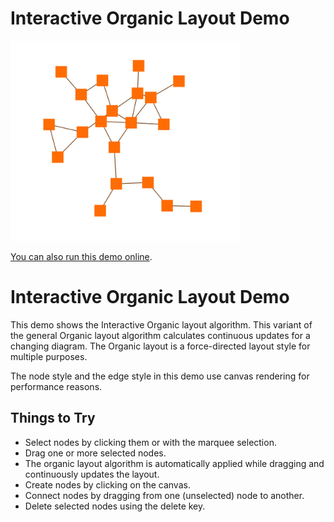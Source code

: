 # Interactive Organic Layout Demo

<img src="../../resources/image/interactive-organic-layout.png" alt="demo-thumbnail" height="320"/>

[You can also run this demo online](https://live.yworks.com/demos/layout/interactiveorganic/index.html).

# Interactive Organic Layout Demo

This demo shows the Interactive Organic layout algorithm. This variant of the general Organic layout algorithm calculates continuous updates for a changing diagram. The Organic layout is a force-directed layout style for multiple purposes.

The node style and the edge style in this demo use canvas rendering for performance reasons.

## Things to Try

- Select nodes by clicking them or with the marquee selection.
- Drag one or more selected nodes.
- The organic layout algorithm is automatically applied while dragging and continuously updates the layout.
- Create nodes by clicking on the canvas.
- Connect nodes by dragging from one (unselected) node to another.
- Delete selected nodes using the delete key.

